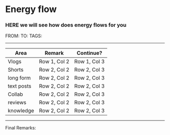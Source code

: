 # Energy flow

### HERE we will see how does energy flows for you

FROM:
TO:
TAGS: 

---

| Area | Remark | Continue? |
|----------|----------|----------|
| Vlogs | Row 1, Col 2 | Row 1, Col 3 |
| Shorts | Row 2, Col 2 | Row 2, Col 3 |
| long form | Row 2, Col 2 | Row 2, Col 3 |
| text posts | Row 2, Col 2 | Row 2, Col 3 |
| Collab | Row 2, Col 2 | Row 2, Col 3 |
| reviews | Row 2, Col 2 | Row 2, Col 3 |
| knowledge | Row 2, Col 2 | Row 2, Col 3 |

---

Final Remarks:


